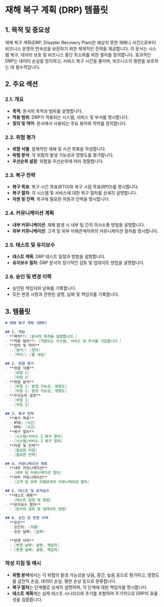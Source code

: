 # 재해 복구 계획 (DRP) 템플릿

## 1. 목적 및 중요성
재해 복구 계획(DRP, Disaster Recovery Plan)은 예상치 못한 재해나 사건으로부터 비즈니스 운영의 연속성을 보장하기 위한 체계적인 전략을 제공합니다. 이 문서는 시스템 복구, 데이터 보호 및 비즈니스 중단 최소화를 위한 절차를 정의합니다. 효과적인 DRP는 데이터 손실을 방지하고, 서비스 복구 시간을 줄이며, 비즈니스의 평판을 보호하는 데 필수적입니다.

## 2. 주요 섹션

### 2.1. 개요
- **목적**: 문서의 목적과 범위를 설명합니다.
- **적용 범위**: DRP가 적용되는 시스템, 서비스 및 부서를 명시합니다.
- **정의 및 약어**: 문서에서 사용되는 주요 용어와 약어를 정의합니다.

### 2.2. 위험 평가
- **위험 식별**: 잠재적인 재해 및 사건 목록을 작성합니다.
- **위험 분석**: 각 위험의 발생 가능성과 영향도를 평가합니다.
- **우선순위 설정**: 위험을 우선순위에 따라 정렬합니다.

### 2.3. 복구 전략
- **복구 목표**: 복구 시간 목표(RTO)와 복구 시점 목표(RPO)를 명시합니다.
- **복구 절차**: 각 시스템 및 서비스에 대한 복구 절차를 상세히 설명합니다.
- **자원 및 인력**: 복구에 필요한 자원과 인력을 명시합니다.

### 2.4. 커뮤니케이션 계획
- **내부 커뮤니케이션**: 재해 발생 시 내부 팀 간의 의사소통 방법을 설명합니다.
- **외부 커뮤니케이션**: 고객 및 외부 이해관계자와의 커뮤니케이션 절차를 명시합니다.

### 2.5. 테스트 및 유지보수
- **테스트 계획**: DRP 테스트 일정과 방법을 설명합니다.
- **유지보수 절차**: DRP 문서의 정기적인 검토 및 업데이트 방법을 설명합니다.

### 2.6. 승인 및 변경 이력
- 승인된 책임자와 날짜를 기록합니다.
- 모든 변경 사항과 관련된 설명, 날짜 및 책임자를 기록합니다.

## 3. 템플릿

```markdown
# 재해 복구 계획 (DRP)

## 1. 개요
- **목적**: [문서의 목적을 설명합니다.]
- **적용 범위**: [적용되는 시스템, 서비스 및 부서를 기입합니다.]
- **정의 및 약어**
  - [용어]: [정의]
  - [약어]: [풀 네임]

## 2. 위험 평가
- **위험 식별**
  - [위험 1]
  - [위험 2]
- **위험 분석**
  - [위험 1: 발생 가능성, 영향도]
  - [위험 2: 발생 가능성, 영향도]
- **우선순위 설정**
  - [위험 1]
  - [위험 2]

## 3. 복구 전략
- **복구 목표**
  - RTO: [시간]
  - RPO: [시간]
- **복구 절차**
  - [시스템/서비스 1 복구 절차]
  - [시스템/서비스 2 복구 절차]
- **자원 및 인력**
  - [필요한 자원]
  - [필요한 인력]

## 4. 커뮤니케이션 계획
- **내부 커뮤니케이션**
  - [내부 팀 커뮤니케이션 절차]
- **외부 커뮤니케이션**
  - [고객 및 외부 이해관계자 커뮤니케이션 절차]

## 5. 테스트 및 유지보수
- **테스트 계획**
  - [테스트 일정 및 방법]
- **유지보수 절차**
  - [문서의 검토 및 업데이트 방법]

## 6. 승인 및 변경 이력
- **승인**
  - 승인자: [이름]
  - 승인 날짜: [날짜]

- **변경 이력**
  - [변경 날짜: 설명, 책임자]
  - [변경 날짜: 설명, 책임자]
```

### 작성 지침 및 예시
- **위험 분석**에서는 각 위험의 발생 가능성을 낮음, 중간, 높음 등으로 평가하고, 영향도를 금전적 손실, 데이터 손실, 평판 손상 등으로 분류합니다.
- **복구 절차**는 단계별로 상세히 설명하며, 각 단계에 대한 책임자를 명시합니다.
- **테스트 계획**에는 실제 테스트 시나리오와 주기를 포함하여 주기적으로 DRP의 효율성을 검증합니다.